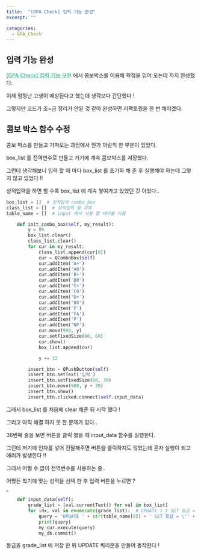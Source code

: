 ```yaml
---
title:  "[GPA Check] 입력 기능 완성"
excerpt: ""

categories:
  - GPA_Check
---
```


## 입력 기능 완성

<a href="https://nam-ki-bok.github.io/gpa_check/GPA_7/" style="color:#0FA678">[GPA Check] 입력 기능 구현</a> 에서 콤보박스를 이용해 학점을 읽어 오는데 까지 완성했다.

이제 엄청난 고생이 예상된다고 했는데 생각보다 간단했다 !

그렇지만 코드가 조~금 정리가 안된 것 같아 완성하면 리팩토링을 한 번 해야겠다.

## 콤보 박스 함수 수정

콤보 박스를 만들고 가져오는 과정에서 뭔가 꺼림칙 한 부분이 있었다.

box_list 를 전역변수로 만들고 거기에 계속 콤보박스를 저장했다.

그런데 생각해보니 입력 할 때 마다 box_list 를 초기화 해 준 후 실행해야 하는데 그렇지 않고 있었다 !!

성적입력을 하면 할 수록 box_list 에 계속 쌓여가고 있었던 것 이었다..

```python
box_list = []  # 성적입력 combo_box
class_list = []  # 성적입력 할 과목
table_name = []  # input 에서 사용 할 테이블 이름

  	def init_combo_box(self, my_result):
        y = 89
        box_list.clear()
        class_list.clear()
        for cur in my_result:
            class_list.append(cur[0])
            cur = QComboBox(self)
            cur.addItem('A+')
            cur.addItem('A0')
            cur.addItem('B+')
            cur.addItem('B0')
            cur.addItem('C+')
            cur.addItem('C0')
            cur.addItem('D+')
            cur.addItem('D0')
            cur.addItem('F')
            cur.addItem('FA')
            cur.addItem('P')
            cur.addItem('NP')
            cur.move(900, y)
            cur.setFixedSize(60, 60)
            cur.show()
            box_list.append(cur)

            y += 32

        insert_btn = QPushButton(self)
        insert_btn.setText('입력')
        insert_btn.setFixedSize(60, 30)
        insert_btn.move(900, y + 30)
        insert_btn.show()
        insert_btn.clicked.connect(self.input_data)
```

그래서 box_list 를 처음에 clear 해준 뒤 시작 했다 !

그리고 아직 해결 하지 못 한 문제가 있다..

36번째 줄을 보면 버튼을 클릭 했을 때 input_data 함수를 실행한다.

그런데 저기에 인자를 넣어 전달해주면 버튼을 클릭하지도 않았는데 혼자 실행이 되고 에러가 발생한다 !!

그래서 어쩔 수 없이 전역변수를 사용하는 중..

어쨌든 학기에 맞는 성적을 선택 한 후 입력 버튼을 누르면 ?

<img src="https://nam-ki-bok.github.io/assets/images/toy_project/GPA_14.png" style="zoom:35%;" />

```python
    def input_data(self):
        grade_list = [val.currentText() for val in box_list]
        for idx, val in enumerate(grade_list):  # UPDATE 1_1 SET 등급 = 'A+' WHERE id = 1;
            query = 'UPDATE ' + str(table_name[0]) + ' SET 등급 = \'' + val + '\' WHERE id = ' + str(idx + 1)
            print(query)
            my_cur.execute(query)
            my_db.commit()
```

등급을 grade_list 에 저장 한 뒤 UPDATE 쿼리문을 만들어 동작한다 !